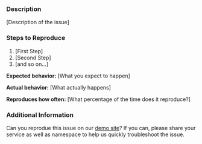 <!--

Have you read Jazz's Code of Conduct? By filing an Issue, you are expected to comply with it, including treating everyone with respect: https://github.com/tmobile/jazz/blob/master/CODE_OF_CONDUCT.md

Do you want to ask a question? Are you looking for support? Connect with us on [Slack](https://github.com/tmobile/jazz/blob/master/CONTRIBUTING.md#join-the-tmobile-slack-team) to get help. 
-->

### Description

[Description of the issue]

### Steps to Reproduce

1. [First Step]
2. [Second Step]
3. [and so on...]

**Expected behavior:** [What you expect to happen]

**Actual behavior:** [What actually happens]

**Reproduces how often:** [What percentage of the time does it reproduce?]

### Additional Information

Can you reprodue this issue on our [demo site](https://github.com/tmobile/jazz/blob/master/CONTRIBUTING.md#try-it-out)? If you can, please share your service as well as namespace to help us quickly troubleshoot the issue.
